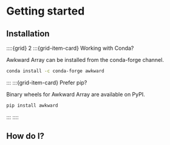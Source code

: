 # Getting started

## Installation

::::{grid} 2
:::{grid-item-card} Working with Conda?

Awkward Array can be installed from the conda-forge channel.
```bash
conda install -c conda-forge awkward
```

:::
:::{grid-item-card}  Prefer pip?

Binary wheels for Awkward Array are available on PyPI.
```bash
pip install awkward
```
:::
::::

## How do I?

